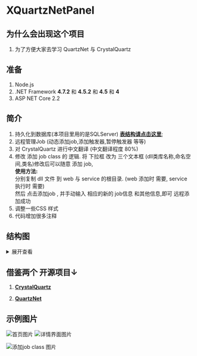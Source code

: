 # XQuartzNetPanel

## 为什么会出现这个项目
1. 为了方便大家去学习 QuartzNet 与 CrystalQuartz


## 准备
1. Node.js
2. .NET Framework **4.7.2** 和 **4.5.2** 和 **4.5** 和 **4** 
3. ASP NET Core 2.2 

## 简介
1. 持久化到数据库(本项目里用的是SQLServer) **[表结构请点击这里](https://github.com/quartznet/quartznet/tree/master/database/tables)**;
2. 远程管理Job (动态添加job,添加触发器,暂停触发器 等等)
3. 对 CrystalQuartz 进行中文翻译  (中文翻译程度 80%)
4. 修改 添加 job class 的 逻辑. 将 下拉框 改为  三个文本框 (dll类库名称,命名空间,类名)修改后可以随意 添加 job,  
  **使用方法:**   
  分别复制 dll 文件 到 web  与 service 的根目录.    (web 添加时 需要,  service  执行时 需要)  
  然后 点击添加job ,  并手动输入 相应的新的 job信息 和其他信息,即可 远程添加成功
5. 调整一些CSS 样式
6. 代码增加很多注释

## 结构图

<details>
<summary>展开查看</summary>
<pre><code>
XQuartzNetPanel
│
├── CrystalQuartz : CrystalQuartz源码
│    │
│    ├── Core 
│    │     │
│    │     ├── CrystalQuartz.Core.Quartz2 : 2.x 版本的操作
│    │     └── CrystalQuartz.Core.Quartz3 : 3.x 版本的操作
│    │
│    ├── CrystalQuartz.Application  :CrystalQuartz的核心启动类库
│    │
│    └── CrystalQuartz.Application.Client   : Node.js  页面
│
├── QuartzService  
│    │
│    ├──Job  : job 类库文件夹
│    │
│    └──QuartzService  : 跑job 的服务  (使用 Quartz 2.6.2.0 版本)
│         └──quartz.config : QuartzNet 配置文件 (记得改成自己的数据库)
│
│
└── WebPanel : 管理页面 文件夹
    │
    └──XQuartz.Web
         ├── Helper
         │     └── FakeProvider.cs : Web项目 连接  Service 的 地方 (记得改为自己的tcp连接)
         └──  Web.config : 有很多的配置.都是中文注释.
</code></pre>
</details>

## 借鉴两个 开源项目↓

1. **[CrystalQuartz](https://github.com/guryanovev/CrystalQuartz)**

2. **[QuartzNet](https://github.com/quartznet/quartznet)**    

## 示例图片
![首页图片](https://github.com/xxxxue/XQuartzNetPanel/blob/master/images/index.jpg)
![详情界面图片](https://github.com/xxxxue/XQuartzNetPanel/blob/master/images/2.jpg)

![添加job class 图片](https://github.com/xxxxue/XQuartzNetPanel/blob/master/images/jobclass.jpg)